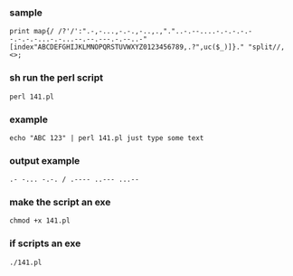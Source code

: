 ### sample
```
print map{/ /?'/':".-,-...,-.-.,-..,.,"."..-.--....-.-.-.-.--.-.-.-...-.-...--.--.---.-.--..-"[index"ABCDEFGHIJKLMNOPQRSTUVWXYZ0123456789,.?",uc($_)]}." "split//,<>;
```

### sh run the perl script
```
perl 141.pl
```
### example
```
echo "ABC 123" | perl 141.pl just type some text
```
### output example
```
.- -... -.-. / .---- ..--- ...--
```
### make the script an exe

```
chmod +x 141.pl
```
### if scripts an exe

```
./141.pl
```
